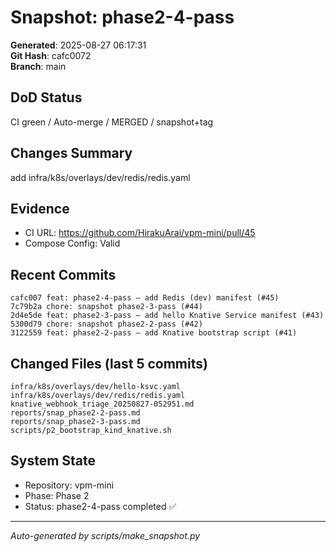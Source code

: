 # Snapshot: phase2-4-pass

**Generated**: 2025-08-27 06:17:31  
**Git Hash**: cafc0072  
**Branch**: main  

## DoD Status
CI green / Auto-merge / MERGED / snapshot+tag

## Changes Summary
add infra/k8s/overlays/dev/redis/redis.yaml

## Evidence
- CI URL: https://github.com/HirakuArai/vpm-mini/pull/45
- Compose Config: Valid

## Recent Commits
```
cafc007 feat: phase2-4-pass – add Redis (dev) manifest (#45)
7c79b2a chore: snapshot phase2-3-pass (#44)
2d4e5de feat: phase2-3-pass – add hello Knative Service manifest (#43)
5300d79 chore: snapshot phase2-2-pass (#42)
3122559 feat: phase2-2-pass – add Knative bootstrap script (#41)
```

## Changed Files (last 5 commits)
```
infra/k8s/overlays/dev/hello-ksvc.yaml
infra/k8s/overlays/dev/redis/redis.yaml
knative_webhook_triage_20250827-052951.md
reports/snap_phase2-2-pass.md
reports/snap_phase2-3-pass.md
scripts/p2_bootstrap_kind_knative.sh
```

## System State
- Repository: vpm-mini
- Phase: Phase 2
- Status: phase2-4-pass completed ✅

---
*Auto-generated by scripts/make_snapshot.py*
